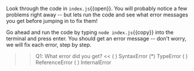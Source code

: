 Look through the code in `index.js`{{open}}. You will probably notice a few problems right away -- but lets run the code and see what error messages you get before jumping in to fix them! 

Go ahead and run the code by typing `node index.js`{{copy}} into the terminal and press enter. You should get an error message -- don't worry, we will fix each error, step by step.

>>Q1: What error did you get? <<
( ) SyntaxError
(*) TypeError
( ) ReferenceError
( ) InternalError